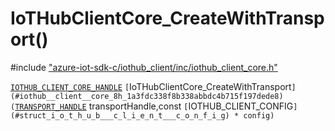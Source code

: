 # IoTHubClientCore_CreateWithTransport()

\#include ["azure-iot-sdk-c/iothub_client/inc/iothub_client_core.h"](../iot-c-ref-iothub-client-core-h.md)  

[`IOTHUB_CLIENT_CORE_HANDLE`](#iothub__client__core_8h_1a1603e5baaf9b735a48bbfd0a4c3effb2) `[`IoTHubClientCore_CreateWithTransport`](#iothub__client__core_8h_1a3fdc338f8b338abbdc4b715f197dede8)(`[`TRANSPORT_HANDLE`](#iothub__transport__ll_8h_1a085a6035b065e4f48f3789e428235aa4) transportHandle,const `[`IOTHUB_CLIENT_CONFIG`](#struct_i_o_t_h_u_b___c_l_i_e_n_t___c_o_n_f_i_g) * config)`

